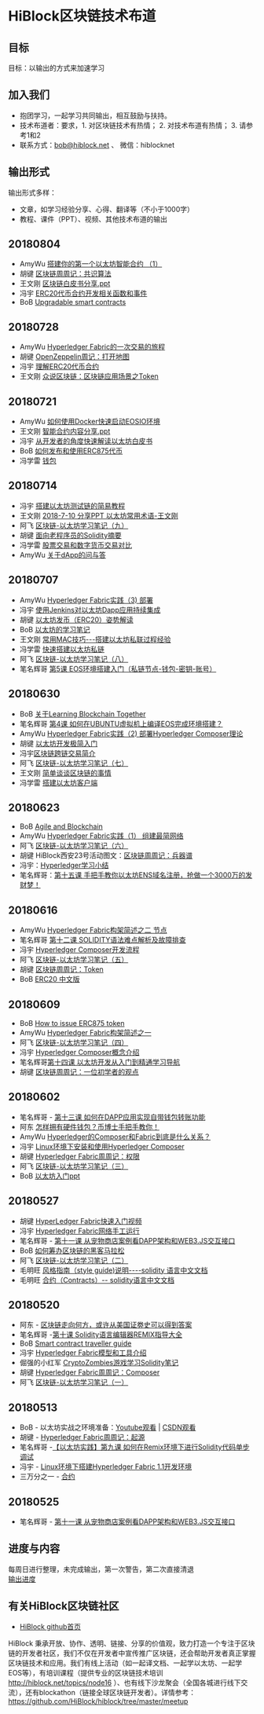 # HiBlock区块链技术布道

## 目标
目标：以输出的方式来加速学习  

## 加入我们
- 抱团学习，一起学习共同输出，相互鼓励与扶持。
- 技术布道者：要求，1. 对区块链技术有热情； 2. 对技术布道有热情； 3. 请参考1和2  
- 联系方式：bob@hiblock.net  、 微信：hiblocknet  

## 输出形式
输出形式多样：  
- 文章，如学习经验分享、心得、翻译等（不小于1000字）
- 教程、课件（PPT）、视频、其他技术布道的输出

## 20180804
- AmyWu [搭建你的第一个以太坊智能合约 （1）](https://www.jianshu.com/p/f96a518c46e8)
- 胡键 [区块链周周记：共识算法](https://www.jianshu.com/p/9ce900fb6f91)
- 王文刚 [区块链白皮书分享.ppt](https://github.com/xifarm/blockchain-learning/blob/develop/20180803%20%E5%8C%BA%E5%9D%97%E9%93%BE%E7%99%BD%E7%9A%AE%E4%B9%A6%E5%88%86%E4%BA%AB.ppt)
- 冯宇 [ERC20代币合约开发相关函数和事件](https://www.jianshu.com/p/a3a197ce9268)
- BoB [Upgradable smart contracts](./upgradable-smart-contract-step-by-step.md)

## 20180728
- AmyWu [Hyperledger Fabric的一次交易的旅程](https://www.jianshu.com/p/a5dc83988dbc)
- 胡键 [OpenZeppelin周记：打开地图](https://www.jianshu.com/p/3d09bbafd8f2)
- 冯宇 [理解ERC20代币合约](https://www.jianshu.com/p/c6c0256124fe)
- 王文刚 [众说区块链：区块链应用场景之Token](https://mp.weixin.qq.com/s?__biz=MzA5NDAxNzIzNg==&mid=2450005496&idx=1&sn=5a9251763e9a53d21f0796b749741dd8&chksm=87a9be43b0de37555b65487e587bde9f8a8052ad4199cfaed697c528728b2c605be0c93f4639&scene=38#wechat_redirect)

## 20180721
- AmyWu [如何使用Docker快速启动EOSIO环境](https://www.jianshu.com/p/7ea632fe1499)
- 王文刚 [智能合约内容分享.ppt](https://github.com/xifarm/blockchain-learning/blob/HiBlock-develop/%E6%99%BA%E8%83%BD%E5%90%88%E7%BA%A6%E5%86%85%E5%AE%B9%E5%88%86%E4%BA%AB.pptx)
- 冯宇 [从开发者的角度快速解读以太坊白皮书](https://www.jianshu.com/p/41ae276ae65e)
- BoB [如何发布和使用ERC875代币](https://github.com/HiBlock/non-fungible-token/blob/master/how-to-issue-erc875-nfts-cn.md)
- 冯学雷 [钱包](https://www.jianshu.com/p/bf5129b202be)

## 20180714
- 冯宇 [搭建以太坊测试链的简易教程](https://www.jianshu.com/p/904aaae80320)
- 王文刚 [2018-7-10 分享PPT 以太坊常用术语-王文刚](https://github.com/xifarm/blockchain-learning/blob/develop/2018-7-10%20%E4%BB%A5%E5%A4%AA%E5%9D%8A%E5%B8%B8%E7%94%A8%E6%9C%AF%E8%AF%AD-%E7%8E%8B%E6%96%87%E5%88%9A.pdf)
- 阿飞 [区块链-以太坊学习笔记（九）](https://blog.csdn.net/lxfgzm/article/details/81074144)
- 胡键 [面向老程序员的Solidity摘要](https://www.jianshu.com/p/ec5ad71e28aa)
- 冯学雷 [股票交易和数字货币交易对比](https://www.jianshu.com/p/312c15e11938)
- AmyWu [关于dApp的问与答](https://www.jianshu.com/p/25409b86da70)

## 20180707
- AmyWu [Hyperledger Fabric实践（3) 部署](https://www.jianshu.com/p/7181bc275316)
- 冯宇 [使用Jenkins对以太坊Dapp应用持续集成](https://www.jianshu.com/p/1dfcca96bb65)
- 胡键 [以太坊发币（ERC20）姿势解读](https://www.jianshu.com/p/d78353772029)
- BoB [以太坊的学习笔记](https://github.com/etherchina/ethereum)
- 王文刚 [常用MAC技巧---搭建以太坊私联过程经验](https://www.jianshu.com/p/0af88528c114)
- 冯学雷 [快速搭建以太坊私链](https://www.jianshu.com/p/d2d21ff15c89)
- 阿飞 [区块链-以太坊学习笔记（八）](https://blog.csdn.net/lxfgzm/article/details/80980392)
- 笔名辉哥 [第5课 EOS环境搭建入门（私链节点-钱包-密钥-账号）](https://www.jianshu.com/p/533f849489b1)

## 20180630
- BoB [关于Learning Blockchain Together](./learning-blockchain-together.md)
- 笔名辉哥 [第4课 如何在UBUNTU虚拟机上编译EOS完成环境搭建？](https://www.jianshu.com/p/55cd194eff7a)
- AmyWu [Hyperledger Fabric实践（2) 部署Hyperledger Composer理论](https://www.jianshu.com/p/4f3c5dbc5f67)
- 胡键 [以太坊开发极简入门](https://www.jianshu.com/p/bec173e6cf73)
- 冯宇[区块链跨链交易简介](https://www.jianshu.com/p/1540de9f370e)
- 阿飞 [区块链-以太坊学习笔记（七）](https://blog.csdn.net/lxfgzm/article/details/80879497)
- 王文刚 [简单谈谈区块链的事情](https://www.jianshu.com/p/c3120d546672)
- 冯学雷 [搭建以太坊客户端](https://www.jianshu.com/p/bf23baf3e358)

## 20180623
- BoB [Agile and Blockchain](./agile-and-blockchain.md)
- AmyWu [Hyperledger Fabric实践（1） 组建最简网络](https://www.jianshu.com/p/1b83cb9d9aa9)
- 阿飞 [区块链-以太坊学习笔记（六）](https://blog.csdn.net/lxfgzm/article/details/80796459)
- 胡键 HiBlock西安23号活动图文：[区块链周周记：兵器谱](https://www.jianshu.com/p/a10052a5bbd4)
- 冯宇：[Hyperledger学习小结](https://www.jianshu.com/p/8294e7f441d1)
- 笔名辉哥：[第十五课 手把手教你以太坊ENS域名注册，抢做一个3000万的发财梦！](https://www.jianshu.com/p/d4b951ff21b1)

## 20180616
- AmyWu [Hyperledger Fabric构架简述之二 节点](https://www.jianshu.com/p/8097a7dde804)
- 笔名辉哥 [第十二课 SOLIDITY语法难点解析及故障排查](https://www.jianshu.com/p/275ed3d7aeb7)
- 冯宇 [Hyperledger Composer开发流程](https://www.jianshu.com/p/43000b5ebd3d)
- 阿飞 [区块链-以太坊学习笔记（五）](https://blog.csdn.net/lxfgzm/article/details/80796382)
- 胡键 [区块链周周记：Token](https://www.jianshu.com/p/1a1c449f848c)
- BoB [ERC20 中文版](https://github.com/bobjiang/EIPs/blob/master/EIPS-CN/eip-20.md)

## 20180609
- BoB [How to issue ERC875 token](https://github.com/HiBlock/non-fungible-token/blob/master/how-to-issue-erc875-token.md)
- AmyWu [Hyperledger Fabric构架简述之一](https://www.jianshu.com/p/d0334265e33e)
- 阿飞 [区块链-以太坊学习笔记（四）](https://blog.csdn.net/lxfgzm/article/details/80646578)
- 冯宇 [Hyperledger Composer概念介绍](https://www.jianshu.com/p/ebb5f25bd3f7)
- 笔名辉哥[第十四课 以太坊开发从入门到精通学习导航](https://www.jianshu.com/p/6851fb958220)
- 胡键 [区块链周周记：一位初学者的观点](https://www.jianshu.com/p/5ffe26dfe369)

## 20180602
- 笔名辉哥 - [第十三课 如何在DAPP应用实现自带钱包转账功能](https://www.jianshu.com/p/139a71c0c497)
- 阿东 [怎样拥有硬件钱包？币博士手把手教你！](https://mp.weixin.qq.com/s/PFJDFqq4xQnhnhriORoisw)
- AmyWu [Hyperledger的Composer和Fabric到底是什么关系？](https://www.jianshu.com/p/15cc600b340f)
- 冯宇 [Linux环境下安装和使用Hyperledger Composer](https://www.jianshu.com/p/f20e3046c2a1)
- 胡键 [Hyperledger Fabric周周记：权限](https://www.jianshu.com/p/c502db96db15)
- 阿飞 [区块链-以太坊学习笔记（三）](https://blog.csdn.net/lxfgzm/article/details/80575346)
- BoB [以太坊入门ppt](https://github.com/HiBlock/blockchain-learning/blob/develop/blockchain2.0-ethereum-introduction.pptx)

## 20180527
- 胡键 [HyperLedger Fabric快速入门视频](https://m.qlchat.com/topic/details?topicId=2000001352286793)
- 冯宇 [Hyperledger Fabric网络手工运行](https://www.jianshu.com/p/9b6265ee6f4a)
- 笔名辉哥 - [第十一课 从宠物商店案例看DAPP架构和WEB3.JS交互接口](https://www.jianshu.com/p/47174718960b)
- BoB [如何筹办区块链的黑客马拉松](./how-to-hold-blockathon.pdf)  
- 阿飞 [区块链-以太坊学习笔记（二）](https://blog.csdn.net/lxfgzm/article/details/80474443)
- 毛明旺 [风格指南（style guide)说明----solidity 语言中文文档](https://mp.weixin.qq.com/s/dL9Q7KGA2QramQG05NSYRQ)
- 毛明旺 [合约（Contracts）-- solidity语言中文文档](https://mp.weixin.qq.com/s/M-4fILUZ3AKcDVbsWiTcmw)

## 20180520
- 阿东 - [区块链走向何方，或许从美国证劵史可以得到答案](https://github.com/cdtakumi/HiBlock-learning/wiki/%E5%8C%BA%E5%9D%97%E9%93%BE%E8%B5%B0%E5%90%91%E4%BD%95%E6%96%B9%EF%BC%8C%E6%88%96%E8%AE%B8%E4%BB%8E%E7%BE%8E%E5%9B%BD%E8%AF%81%E5%8A%B5%E5%8F%B2%E5%8F%AF%E4%BB%A5%E5%BE%97%E5%88%B0%E7%AD%94%E6%A1%88)
- 笔名辉哥 -[第十课 Solidity语言编辑器REMIX指导大全](https://www.jianshu.com/p/2110ed61d2cc)
- BoB [Smart contract traveller guide](./smart-contract-traveller-guides.md)
- 冯宇 [Hyperledger Fabric模型和工具介绍](https://www.jianshu.com/p/dbca08046432)
- 倔强的小红军 [CryptoZombies游戏学习Solidity笔记](./CryptoZombies游戏学习Solidity笔记.md)
- 胡键 [Hyperledger Fabric周周记：Composer](https://www.jianshu.com/p/9ff2cca70981)
- 阿飞 [区块链-以太坊学习笔记（一）](https://blog.csdn.net/lxfgzm/article/details/80399755)
## 20180513
- BoB - 以太坊实战之环境准备：[Youtube观看](https://www.youtube.com/playlist?list=PLnP6dU8KobC-QzHcbHFWIBmHwoxPqKq9p) | [CSDN观看](https://edu.csdn.net/course/detail/8078)
- 胡键 - [Hyperledger Fabric周周记：起源](https://www.jianshu.com/p/267ac1f2d67d)
- 笔名辉哥 -[【以太坊实践】第九课 如何在Remix环境下进行Solidity代码单步调试](https://www.bihu.com/article/374536)
- 冯宇 - [Linux环境下搭建Hyperledger Fabric 1.1开发环境](https://www.jianshu.com/p/749c16a32097)
- 三万分之一 - [合约](https://github.com/HiBlock/blockchain-learning/blob/master/contracts.rst)

## 20180525
- 笔名辉哥 - [第十一课 从宠物商店案例看DAPP架构和WEB3.JS交互接口](https://www.jianshu.com/p/47174718960b)

## 进度与内容
每周日进行整理，未完成输出，第一次警告，第二次直接清退  
[输出进度](https://docs.google.com/spreadsheets/d/1192TcjGNVEhPl470y5y2Z3aZ9So0Imzucxbkm5Nxvn0/edit?usp=sharing)  

## 有关HiBlock区块链社区

- [HiBlock github首页](https://github.com/HiBlock) 

HiBlock 秉承开放、协作、透明、链接、分享的价值观，致力打造一个专注于区块链的开发者社区，我们不仅在开发者中宣传推广区块链，还会帮助开发者真正掌握区块链技术和应用。我们有线上活动（如一起译文档、一起学以太坊、一起学EOS等），有培训课程（提供专业的区块链技术培训 http://hiblock.net/topics/node16 ）、也有线下沙龙聚会（全国各城进行线下交流），还有blockathon（链接全球区块链开发者）。详情参考：https://github.com/HiBlock/hiblock/tree/master/meetup 

